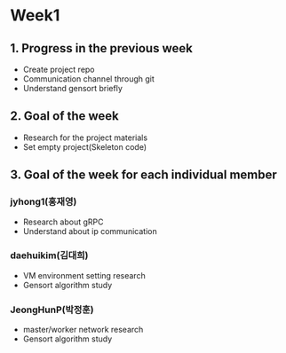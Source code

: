 # Week1
## 1. Progress in the previous week
* Create project repo
* Communication channel through git
* Understand gensort briefly

## 2. Goal of the week
* Research for the project materials
* Set empty project(Skeleton code)


## 3. Goal of the week for each individual member

### jyhong1(홍재영)
* Research about gRPC
* Understand about ip communication

### daehuikim(김대희)
* VM environment setting research
* Gensort algorithm study

### JeongHunP(박정훈)
* master/worker network research
* Gensort algorithm study
